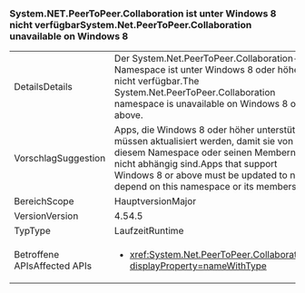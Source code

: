 ### <a name="systemnetpeertopeercollaboration-unavailable-on-windows-8"></a><span data-ttu-id="960c8-101">System.NET.PeerToPeer.Collaboration ist unter Windows 8 nicht verfügbar</span><span class="sxs-lookup"><span data-stu-id="960c8-101">System.Net.PeerToPeer.Collaboration unavailable on Windows 8</span></span>

|   |   |
|---|---|
|<span data-ttu-id="960c8-102">Details</span><span class="sxs-lookup"><span data-stu-id="960c8-102">Details</span></span>|<span data-ttu-id="960c8-103">Der System.Net.PeerToPeer.Collaboration-Namespace ist unter Windows 8 oder höher nicht verfügbar.</span><span class="sxs-lookup"><span data-stu-id="960c8-103">The System.Net.PeerToPeer.Collaboration namespace is unavailable on Windows 8 or above.</span></span>|
|<span data-ttu-id="960c8-104">Vorschlag</span><span class="sxs-lookup"><span data-stu-id="960c8-104">Suggestion</span></span>|<span data-ttu-id="960c8-105">Apps, die Windows 8 oder höher unterstützen, müssen aktualisiert werden, damit sie von diesem Namespace oder seinen Membern nicht abhängig sind.</span><span class="sxs-lookup"><span data-stu-id="960c8-105">Apps that support Windows 8 or above must be updated to not depend on this namespace or its members.</span></span>|
|<span data-ttu-id="960c8-106">Bereich</span><span class="sxs-lookup"><span data-stu-id="960c8-106">Scope</span></span>|<span data-ttu-id="960c8-107">Hauptversion</span><span class="sxs-lookup"><span data-stu-id="960c8-107">Major</span></span>|
|<span data-ttu-id="960c8-108">Version</span><span class="sxs-lookup"><span data-stu-id="960c8-108">Version</span></span>|<span data-ttu-id="960c8-109">4.5</span><span class="sxs-lookup"><span data-stu-id="960c8-109">4.5</span></span>|
|<span data-ttu-id="960c8-110">Typ</span><span class="sxs-lookup"><span data-stu-id="960c8-110">Type</span></span>|<span data-ttu-id="960c8-111">Laufzeit</span><span class="sxs-lookup"><span data-stu-id="960c8-111">Runtime</span></span>|
|<span data-ttu-id="960c8-112">Betroffene APIs</span><span class="sxs-lookup"><span data-stu-id="960c8-112">Affected APIs</span></span>|<ul><li><xref:System.Net.PeerToPeer.Collaboration?displayProperty=nameWithType></li></ul>|

